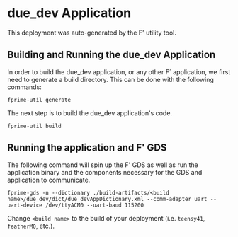 # due_dev Application

This deployment was auto-generated by the F' utility tool.

## Building and Running the due_dev Application

In order to build the due_dev application, or any other F´ application, we first need to generate a build directory. This can be done with the following commands:

```
fprime-util generate
```

The next step is to build the due_dev application's code.
```
fprime-util build
```

## Running the application and F' GDS

The following command will spin up the F' GDS as well as run the application binary and the components necessary for the GDS and application to communicate.

```
fprime-gds -n --dictionary ./build-artifacts/<build name>/due_dev/dict/due_devAppDictionary.xml --comm-adapter uart --uart-device /dev/ttyACM0 --uart-baud 115200
```

Change `<build name>` to the build of your deployment (i.e. `teensy41`, `featherM0`, etc.).

